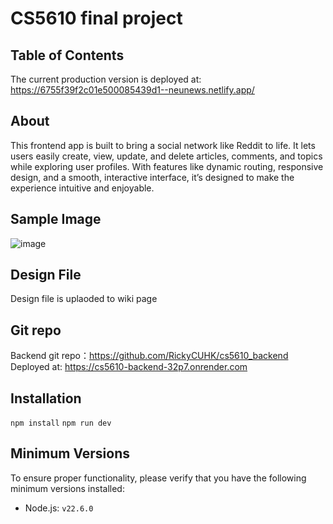 # CS5610 final project

## Table of Contents

The current production version is deployed at: https://6755f39f2c01e500085439d1--neunews.netlify.app/

## About

This frontend app is built to bring a social network like Reddit to life. It lets users easily create, view, update, and delete articles, comments, and topics while exploring user profiles. With features like dynamic routing, responsive design, and a smooth, interactive interface, it’s designed to make the experience intuitive and enjoyable.

## Sample Image
![image](https://github.com/user-attachments/assets/6ff459b9-b134-4cf7-b31b-b0712fa4c31e)

## Design File
Design file is uplaoded to wiki page

## Git repo
Backend git repo：https://github.com/RickyCUHK/cs5610_backend
Deployed at: https://cs5610-backend-32p7.onrender.com

## Installation

`npm install`
`npm run dev`

## Minimum Versions

To ensure proper functionality, please verify that you have the following minimum versions installed:

- Node.js: `v22.6.0`
 
